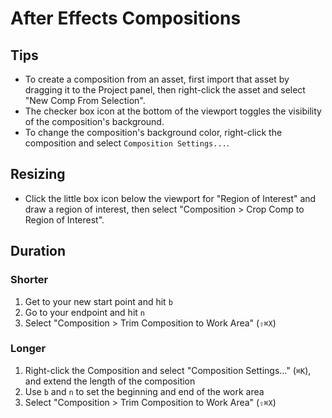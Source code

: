 # After Effects Compositions

## Tips

- To create a composition from an asset, first import that asset by dragging it to the Project panel, then right-click the asset and select "New Comp From Selection".
- The checker box icon at the bottom of the viewport toggles the visibility of the composition's background.
- To change the composition's background color, right-click the composition and select `Composition Settings...`.

## Resizing

- Click the little box icon below the viewport for "Region of Interest" and draw a region of interest, then select "Composition > Crop Comp to Region of Interest".

## Duration

### Shorter

1. Get to your new start point and hit `b`
2. Go to your endpoint and hit `n`
3. Select "Composition > Trim Composition to Work Area" (`⇧⌘X`)

### Longer

1. Right-click the Composition and select "Composition Settings..." (`⌘K`), and extend the length of the composition
2. Use `b` and `n` to set the beginning and end of the work area
3. Select "Composition > Trim Composition to Work Area" (`⇧⌘X`)
